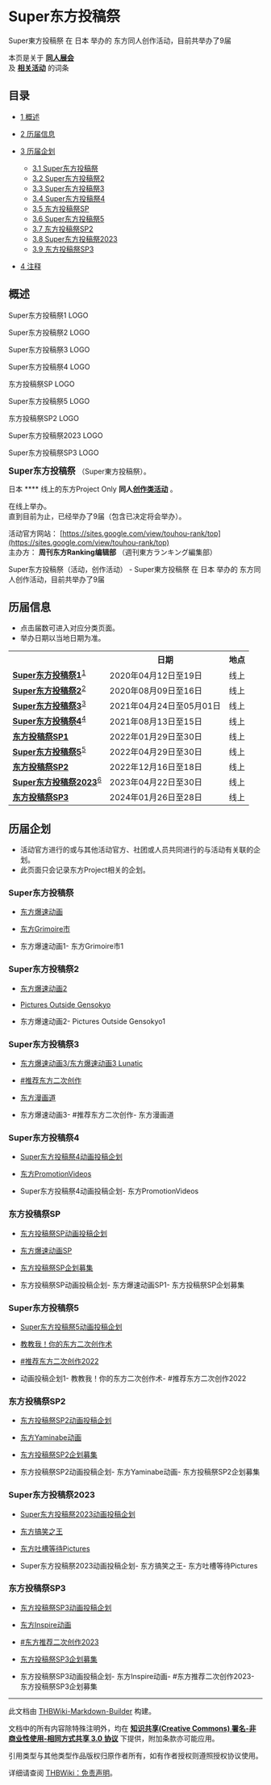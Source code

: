 # Super东方投稿祭

<!-- source html: G:\repos\THBWiki-Markdown-Builder\THBWikiMarkdown\Temp\main\4\43\ns0%3ASuper%E4%B8%9C%E6%96%B9%E6%8A%95%E7%A8%BF%E7%A5%AD.html -->

Super東方投稿祭 在 日本 举办的  东方同人创作活动，目前共举办了9届

本页是关于 **[同人展会](./同人展会.md#展会类活动)**   
及 **[相关活动](./相关活动.md)** 的词条

## 目录

- [1 概述](#概述)
- [2 历届信息](#历届信息)
- [3 历届企划](#历届企划)

  - [3.1 Super东方投稿祭](#Super东方投稿祭)
  - [3.2 Super东方投稿祭2](#Super东方投稿祭2)
  - [3.3 Super东方投稿祭3](#Super东方投稿祭3)
  - [3.4 Super东方投稿祭4](#Super东方投稿祭4)
  - [3.5 东方投稿祭SP](#东方投稿祭SP)
  - [3.6 Super东方投稿祭5](#Super东方投稿祭5)
  - [3.7 东方投稿祭SP2](#东方投稿祭SP2)
  - [3.8 Super东方投稿祭2023](#Super东方投稿祭2023)
  - [3.9 东方投稿祭SP3](#东方投稿祭SP3)



- [4 注释](#注释)





## 概述



[](./文件-Super东方投稿祭1LOGO.png.md)

Super东方投稿祭1 LOGO


[](./文件-Super东方投稿祭2LOGO.png.md)
Super东方投稿祭2 LOGO


[](./文件-Super东方投稿祭3LOGO.png.md)
Super东方投稿祭3 LOGO


[](./文件-Super东方投稿祭4LOGO.png.md)
Super东方投稿祭4 LOGO


[](./文件-东方投稿祭SPLOGO.png.md)
东方投稿祭SP LOGO


[](./文件-Super东方投稿祭5LOGO.png.md)
Super东方投稿祭5 LOGO


[](./文件-东方投稿祭SP2LOGO.gif.md)
东方投稿祭SP2 LOGO


[](./文件-Super东方投稿祭2023LOGO.png.md)
Super东方投稿祭2023 LOGO


[](./文件-Super东方投稿祭SP3LOGO.png.md)
Super东方投稿祭SP3 LOGO




  
<big> **Super东方投稿祭** </big>（Super東方投稿祭）。  
  
  
  
  
日本 **** 线上的东方Project Only **同人[创作类活动](./创作类活动.md#创作类活动)** 。  
  
在线上举办。  
直到目前为止，已经举办了9届（包含已决定将会举办）。  
  
  
  
  
活动官方网站： [https://sites.google.com/view/touhou-rank/top](https://sites.google.com/view/touhou-rank/top)   
主办方： **周刊东方Ranking编辑部** （週刊東方ランキング編集部）  
  
Super东方投稿祭（活动，创作活动） - Super東方投稿祭 在 日本 举办的  东方同人创作活动，目前共举办了9届

## 历届信息
- 点击届数可进入对应分类页面。
- 举办日期以当地日期为准。


<table>
<tbody><tr><th> </th><th>日期</th><th>地点</th></tr>
<tr><td id="1"><b><a href="/展会作品列表?e=Super%E4%B8%9C%E6%96%B9%E6%8A%95%E7%A8%BF%E7%A5%AD%231">Super东方投稿祭1</a></b><sup id="cite_ref-1" class="reference"><a href="#cite_note-1">1</a></sup></td><td id="ev-1">2020年04月12日至19日</td><td>线上<br><small><span style="color:grey;"></span></small></td></tr>
<tr><td id="2"><b><a href="/展会作品列表?e=Super%E4%B8%9C%E6%96%B9%E6%8A%95%E7%A8%BF%E7%A5%AD%232">Super东方投稿祭2</a></b><sup id="cite_ref-2" class="reference"><a href="#cite_note-2">2</a></sup></td><td id="ev-2">2020年08月09日至16日</td><td>线上<br><small><span style="color:grey;"></span></small></td></tr>
<tr><td id="3"><b><a href="/展会作品列表?e=Super%E4%B8%9C%E6%96%B9%E6%8A%95%E7%A8%BF%E7%A5%AD%233">Super东方投稿祭3</a></b><sup id="cite_ref-3" class="reference"><a href="#cite_note-3">3</a></sup></td><td id="ev-3">2021年04月24日至05月01日</td><td>线上<br><small><span style="color:grey;"></span></small></td></tr>
<tr><td id="4"><b><a href="/展会作品列表?e=Super%E4%B8%9C%E6%96%B9%E6%8A%95%E7%A8%BF%E7%A5%AD%234">Super东方投稿祭4</a></b><sup id="cite_ref-4" class="reference"><a href="#cite_note-4">4</a></sup></td><td id="ev-4">2021年08月13日至15日</td><td>线上<br><small><span style="color:grey;"></span></small></td></tr><tr><td id="SP1"><b><a href="/展会作品列表?e=Super%E4%B8%9C%E6%96%B9%E6%8A%95%E7%A8%BF%E7%A5%AD%23SP1">东方投稿祭SP1</a></b></td><td id="ev-5">2022年01月29日至30日</td><td>线上<br><small><span style="color:grey;"></span></small></td></tr>
<tr><td id="5"><b><a href="/展会作品列表?e=Super%E4%B8%9C%E6%96%B9%E6%8A%95%E7%A8%BF%E7%A5%AD%235">Super东方投稿祭5</a></b><sup id="cite_ref-5" class="reference"><a href="#cite_note-5">5</a></sup></td><td id="ev-6">2022年04月29日至30日</td><td>线上<br><small><span style="color:grey;"></span></small></td></tr><tr><td id="SP2"><b><a href="/展会作品列表?e=Super%E4%B8%9C%E6%96%B9%E6%8A%95%E7%A8%BF%E7%A5%AD%23SP2">东方投稿祭SP2</a></b></td><td id="ev-7">2022年12月16日至18日</td><td>线上<br><small><span style="color:grey;"></span></small></td></tr>
<tr><td id="6"><b><a href="/展会作品列表?e=Super%E4%B8%9C%E6%96%B9%E6%8A%95%E7%A8%BF%E7%A5%AD%236">Super东方投稿祭2023</a></b><sup id="cite_ref-6" class="reference"><a href="#cite_note-6">6</a></sup></td><td id="ev-8">2023年04月22日至30日</td><td>线上<br><small><span style="color:grey;"></span></small></td></tr><tr><td id="SP3"><b><a href="/展会作品列表?e=Super%E4%B8%9C%E6%96%B9%E6%8A%95%E7%A8%BF%E7%A5%AD%23SP3">东方投稿祭SP3</a></b></td><td id="ev-9">2024年01月26日至28日</td><td>线上<br><small><span style="color:grey;"></span></small></td></tr>
</tbody></table>



## 历届企划
- 活动官方进行的或与其他活动官方、社团或人员共同进行的与活动有关联的企划。
- 此页面只会记录东方Project相关的企划。


### Super东方投稿祭
- [东方爆速动画](https://sites.google.com/view/touhou-rank/super/speed)
- [东方Grimoire市](https://sites.google.com/view/touhou-rank/super/grimoire)

- [](./文件-东方爆速动画1.png.md)东方爆速动画1- [](./文件-东方Grimoire市1.png.md)东方Grimoire市1


### Super东方投稿祭2
- [东方爆速动画2](https://sites.google.com/view/touhou-rank/super2/speed2)
- [Pictures Outside Gensokyo](https://sites.google.com/view/touhou-rank/super2/pictures)

- [](./文件-东方爆速动画2.png.md)东方爆速动画2- [](./文件-Pictures_Outside_Gensokyo1.png.md)Pictures Outside Gensokyo1


### Super东方投稿祭3
- [东方爆速动画3/东方爆速动画3 Lunatic](https://sites.google.com/view/touhou-rank/super3/speed3)
- [#推荐东方二次创作](https://sites.google.com/view/touhou-rank/super3/recommend)
- [东方漫画道](https://sites.google.com/view/touhou-rank/super3/manga)

- [](./文件-东方爆速动画3.png.md)东方爆速动画3- [](./文件-推荐东方二次创作1.png.md)#推荐东方二次创作- [](./文件-东方漫画道1.png.md)东方漫画道


### Super东方投稿祭4
- [Super东方投稿祭4动画投稿企划](https://sites.google.com/view/touhou-rank/super4/video)
- [东方PromotionVideos](https://sites.google.com/view/touhou-rank/super4/pv)

- [](./文件-Super东方投稿祭4.png.md)Super东方投稿祭4动画投稿企划- [](./文件-东方PromotionVideos1.png.md)东方PromotionVideos


### 东方投稿祭SP
- [东方投稿祭SP动画投稿企划](https://sites.google.com/view/touhou-rank/fest/sp/video)
- [东方爆速动画SP](https://sites.google.com/view/touhou-rank/fest/sp/speed)
- [东方投稿祭SP企划募集](https://sites.google.com/view/touhou-rank/fest/sp/plans)

- [](./文件-东方投稿祭SP动画投稿企划.png.md)东方投稿祭SP动画投稿企划- [](./文件-东方爆速动画SP1.png.md)东方爆速动画SP1- [](./文件-东方投稿祭SP企划募集.png.md)东方投稿祭SP企划募集


### Super东方投稿祭5
- [Super东方投稿祭5动画投稿企划](https://sites.google.com/view/touhou-rank/fest/super5/video)
- [教教我！你的东方二次创作术](https://sites.google.com/view/touhou-rank/fest/super5/technique)
- [#推荐东方二次创作2022](https://sites.google.com/view/touhou-rank/fest/super5/recommend)

- [](./文件-动画投稿企划1.png.md)动画投稿企划1- [](./文件-教教我！你的东方二次创作术.png.md)教教我！你的东方二次创作术- [](./文件-推荐东方二次创作2022.png.md)#推荐东方二次创作2022


### 东方投稿祭SP2
- [东方投稿祭SP2动画投稿企划](https://sites.google.com/view/touhou-rank/fest/sp2/video)
- [东方Yaminabe动画](https://sites.google.com/view/touhou-rank/fest/sp2/dark)
- [东方投稿祭SP2企划募集](https://sites.google.com/view/touhou-rank/fest/sp2/plans)

- [](./文件-东方投稿祭SP2动画投稿企划.gif.md)东方投稿祭SP2动画投稿企划- [](./文件-东方Yaminabe动画.gif.md)东方Yaminabe动画- [](./文件-东方投稿祭SP2企划募集.gif.md)东方投稿祭SP2企划募集


### Super东方投稿祭2023
- [Super东方投稿祭2023动画投稿企划](https://sites.google.com/view/touhou-rank/fest/super2023/video)
- [东方搞笑之王](https://sites.google.com/view/touhou-rank/fest/super2023/www)
- [东方吐槽等待Pictures](https://sites.google.com/view/touhou-rank/fest/super2023/illust)

- [](./文件-Super东方投稿祭2023动画投稿企划.png.md)Super东方投稿祭2023动画投稿企划- [](./文件-东方搞笑之王.png.md)东方搞笑之王- [](./文件-东方吐槽等待Pictures.png.md)东方吐槽等待Pictures


### 东方投稿祭SP3
- [东方投稿祭SP3动画投稿企划](https://sites.google.com/view/touhou-rank/fest/sp3/video)
- [东方Inspire动画](https://sites.google.com/view/touhou-rank/fest/sp3/inspire)
- [#东方推荐二次创作2023](https://sites.google.com/view/touhou-rank/fest/sp3/oshi2023)
- [东方投稿祭SP3企划募集](https://sites.google.com/view/touhou-rank/fest/sp3/plans)

- [](./文件-东方投稿祭SP3动画投稿企划.png.md)东方投稿祭SP3动画投稿企划- [](./文件-东方Inspire动画.png.md)东方Inspire动画- [](./文件-东方推荐二次创作2023.png.md)#东方推荐二次创作2023- [](./文件-东方投稿祭SP3企划募集.png.md)东方投稿祭SP3企划募集


[^cite_note-1]: 与[niconicoNet超会议2020](./niconico超会议.md)共同举办。

  
  






---

此文档由 [THBWiki-Markdown-Builder](https://github.com/Delsin-Yu/THBWiki-Markdown-Builder) 构建。

文档中的所有内容除特殊注明外，均在 [**知识共享(Creative Commons) 署名-非商业性使用-相同方式共享 3.0 协议**](https://creativecommons.org/licenses/by-sa/3.0/deed.zh-hans) 下提供，附加条款亦可能应用。

引用类型与其他类型作品版权归原作者所有，如有作者授权则遵照授权协议使用。

详细请查阅 [THBWiki：免责声明](https://thbwiki.cc/THBWiki:%E5%85%8D%E8%B4%A3%E5%A3%B0%E6%98%8E)。

